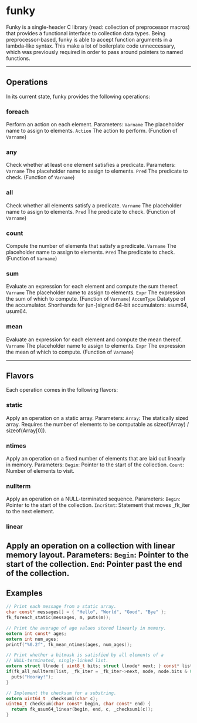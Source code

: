 # funky #
Funky is a single-header C library (read: collection of preprocessor macros)
that provides a functional interface to collection data types.
Being preprocessor-based, funky is able to accept function arguments in a 
lambda-like syntax. This make a lot of boilerplate code unneccessary, which
was previously required in order to pass around pointers to named functions.

---

## Operations ##
In its current state, funky provides the following operations:

### foreach ###
Perform an action on each element.
Parameters:
  `Varname`
    The placeholder name to assign to elements.
  `Action`
    The action to perform. (Function of `Varname`)

### any ###
Check whether at least one element satisfies a predicate.
Parameters:
  `Varname`
    The placeholder name to assign to elements.
  `Pred`
    The predicate to check. (Function of `Varname`)

### all ### 
Check whether all elements satisfy a predicate.
  `Varname`
    The placeholder name to assign to elements.
  `Pred`
    The predicate to check. (Function of `Varname`)

### count ###
Compute the number of elements that satisfy a predicate.
  `Varname`
    The placeholder name to assign to elements.
  `Pred`
    The predicate to check. (Function of `Varname`)

### sum ###
Evaluate an expression for each element and compute the sum thereof.
  `Varname`
    The placeholder name to assign to elements.
  `Expr`
    The expression the sum of which to compute. (Function of `Varname`)
  `AccumType`
    Datatype of the accumulator. 
    Shorthands for (un-)signed 64-bit accumulators: ssum64, usum64.

### mean ###
Evaluate an expression for each element and compute the mean thereof.
  `Varname`
    The placeholder name to assign to elements.
  `Expr`
    The expression the mean of which to compute. (Function of `Varname`)

---

## Flavors ##
Each operation comes in the following flavors:

### static ### 
Apply an operation on a static array.
Parameters: 
  `Array`:
    The statically sized array.
    Requires the number of elements to be computable as sizeof(Array) / sizeof(Array[0]).

### ntimes ### 
Apply an operation on a fixed number of elements that are
laid out linearly in memory.
Parameters:
  `Begin`:
    Pointer to the start of the collection.
  `Count`:
    Number of elements to visit.

### nullterm ### 
Apply an operation on a NULL-terminated sequence.
Parameters:
  `Begin`:
    Pointer to the start of the collection.
  `IncrStmt`:
    Statement that moves _fk_iter to the next element.

### linear ### 
Apply an operation on a collection with linear memory layout.
Parameters:
  `Begin`:
    Pointer to the start of the collection.
  `End`:
    Pointer past the end of the collection.
---
## Examples ##
```C
// Print each message from a static array.
char const* messages[] = { "Hello", "World", "Good", "Bye" };
fk_foreach_static(messages, m, puts(m));

// Print the average of age values stored linearly in memory.
extern int const* ages;
extern int num_ages;
printf("%0.2f", fk_mean_ntimes(ages, num_ages));

// Print whether a bitmask is satisfied by all elements of a 
// NULL-terminated, singly-linked list.
extern struct llnode { uint8_t bits; struct llnode* next; } const* list;
if(fk_all_nullterm(list, _fk_iter = _fk_iter->next, node, node.bits & 0xaa)) {
  puts("Hooray!");
}

// Implement the checksum for a substring. 
extern uint64_t _checksum1(char c);
uint64_t checksum(char const* begin, char const* end) {
  return fk_usum64_linear(begin, end, c, _checksum1(c)); 
}
```
